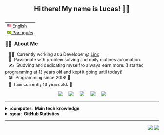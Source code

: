 <h2 align="center">Hi there! My name is Lucas! 👋🤓</h2>

<table align="right">
  <tr>
    <td><a href="README_en.md"><img src="images/us-flag.png" height="13"> English</a></td>
  </tr>
  <tr>
    <td><a href="README.md"><img src="images/br-flag.png" height="13"> Português</a></td>
  </tr>
</table>

<!--
<p align="center">Atualmente tenho 18 anos. Sou estudante de Sistemas de Informação na UNA e atualmente estou no segundo
  período.
  Faço parte da Área de TI desde 2018, trabalhando com o desenvolvimento de softwares. Detenho conhecimento nas
  tecnologias de desenvolvimento tais como: C#, Java.
  Experiência em metodologias ágeis como Kanban e SCRUM.
</p>
<p align="center">Enquanto não estou codando/desenvolvendo, você pode me achar assistindo Netflix ou escutando musica.
  Praticar lutas e atividades físicas também estavam nesta lista, mas a quarentena está me impedindo por enquanto 😢.
</p> -->

### :raising_hand_man: &nbsp;About Me

&nbsp;&nbsp;&nbsp;:technologist: &nbsp;Currently working as a Developer @ [Linx](https://www.linx.com.br/) \
&nbsp;&nbsp;&nbsp;:heartbeat: &nbsp;Passionate with problem solving and daily routines automation.\
&nbsp;&nbsp;&nbsp;:writing_hand: &nbsp;Studying and dedicating myself to always learn more. (I started programming at 12 years old and kept it going until today)!\
&nbsp;&nbsp;&nbsp;:hammer_and_wrench: &nbsp;Programming since 2018! :baby:\
&nbsp;&nbsp;&nbsp;:older_man: &nbsp;I am currently 18 years old. :baby_bottle:

<p align="center">
  <a href="lucasmolcms@gmail.com"><img
      src="https://img.shields.io/badge/-Gmail-%23333?style=for-the-badge&logo=gmail&logoColor=white" target="_blank"
      height=30></a>&nbsp;&nbsp;&nbsp;&nbsp;
  <a href="https://www.linkedin.com/in/lucas-mol-de-carvalho-messias-265152156/" target="_blank"><img
      src="https://img.shields.io/badge/-LinkedIn-%230077B5?style=for-the-badge&logo=linkedin&logoColor=white"
      target="_blank" height=30></a>&nbsp;&nbsp;&nbsp;&nbsp;
  <a href="https://www.instagram.com/luskasm/" target="_blank"><img
      src="https://img.shields.io/badge/-Instagram-%23E4405F?style=for-the-badge&logo=instagram&logoColor=white"
      target="_blank" height=30></a>&nbsp;&nbsp;&nbsp;&nbsp;
  <a href="https://twitter.com/LucsMol" target="_blank"><img
      src="https://img.shields.io/badge/twitter-%231DA1F2.svg?&style=for-the-badge&logo=twitter&logoColor=white"
      target="_blank" height=30></a>&nbsp;&nbsp;&nbsp;&nbsp;
  <a href="https://steamcommunity.com/id/sculm/" target="_blank"><img
      src="https://img.shields.io/badge/Steam-000000?style=for-the-badge&logo=steam&logoColor=white" target="_blank"
      height=30></a>
</p>
</div>

<hr />

<details>
  <summary><b>:computer: &nbsp;Main tech knowledge</b></summary>
  <br />
  <div>
    <p>
      <img height="30" width="40"
        src="https://raw.githubusercontent.com/devicons/devicon/master/icons/csharp/csharp-original.svg">
      <img height="30" width="40" src="https://cdn.jsdelivr.net/gh/devicons/devicon/icons/java/java-original.svg">
      <img height="30" width="40"
        src="https://camo.githubusercontent.com/d10e5aa8ba67f1eb109da4e98cd75adfa42df2e6019f8222cfa14c0088ac674d/68747470733a2f2f70726f66696c696e61746f722e7269736861762e6465762f736b696c6c732d6173736574732f707974686f6e2d6f726967696e616c2e737667">
    </p>
  </div>
</details>
<!--
<details>
  <summary><b>:brain: &nbsp;Other knowledge, always learning</b></summary>
  <br/>
</details>
-->

<details>
  <summary><b>:gear: &nbsp;GitHub Statistics</b></summary>
  <br />
  <div>
    <p align="center">
      <img height="137px"
        src="https://github-readme-stats.vercel.app/api?username=scuL-M&hide_title=true&hide_border=true&show_icons=true&include_all_commits=true&count_private=true&line_height=21&theme=nightowl" />
      <!--<img height="137px" src="https://github-readme-stats.vercel.app/api/top-langs/?username=scuL-M&hide=html&hide_title=true&hide_border=true&layout=compact&langs_count=8&theme=nightowl" />-->
      <img height="137px"
        src="https://github-readme-streak-stats.herokuapp.com/?user=scuL-M&hide_border=true&theme=nightowl" />
    </p>
  </div>
</details>

<hr />

<p align="right">
  <img src="https://komarev.com/ghpvc/?username=scuL-M&style=plastic&label=Views"><img>
  <img src="https://badges.pufler.dev/visits/scuL-M/LucasMol?color=black&logo=github" />
</p>
